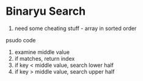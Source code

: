 # Binaryu Search

1. need some cheating stuff - array in sorted order

psudo code 

1. examine middle value
2. if matches, return index
3. if key < middle value, search lower half
4. if key > middle value, search upper half 

